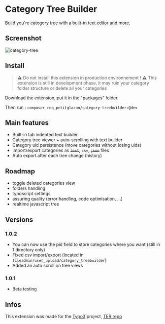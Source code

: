 # Category Tree Builder
Build you're category tree with a built-in text editor and more.

## Screenshot
![category-tree](https://user-images.githubusercontent.com/58629249/198850999-4c7c9a0f-85ee-4c72-b9bf-7d3c4789262b.PNG)

## Install

> :warning: Do not install this extension in production environnement ! :warning:
> This extension is still in development phase, it may ruin your category folder structure or delete all your categories

Download the extension, put it in the "packages" folder.

Then run :
`composer req petitglacon/category-treebuilder:@dev`

## Main features
- Built-in tab indented text builder
- Category tree viewer + auto-scrolling with text builder
- Category uid persistence (move categories without losing uids)
- Import/export categories as ~~`text`~~, `csv`, ~~`json`~~ files
- Auto export after each tree change (history)

## Roadmap
- toggle deleted categories view
- folders handling
- typoscript settings
- assuring quality (error handling, code optimisation, ...)
- realtime javascript tree

## Versions
### 1.0.2
- You can now use the pid field to store categories where you want (still in 1 directory only)
- Fixed csv import/export (located in `fileadmin/user_upload/category_treebuilder`)
- Added an auto scroll on tree views
### 1.0.1
- Beta testing

## Infos
This extension was made for the [Typo3](https://typo3.fr/) project, [TER repo](https://extensions.typo3.org/extension/category_treebuilder)
